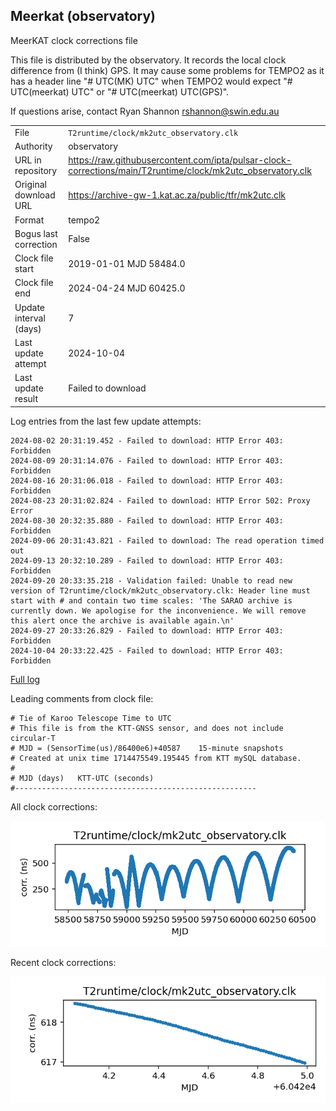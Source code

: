 
## Meerkat (observatory)

MeerKAT clock corrections file

This file is distributed by the observatory. It records the local
clock difference from (I think) GPS. It may cause some problems
for TEMPO2 as it has a header line "# UTC(MK) UTC" when TEMPO2
would expect "# UTC(meerkat) UTC" or "# UTC(meerkat) UTC(GPS)".

If questions arise, contact Ryan Shannon <rshannon@swin.edu.au>

|     |     |
|:--- |:--- |
| File | `T2runtime/clock/mk2utc_observatory.clk` |
| Authority | observatory |
| URL in repository | <https://raw.githubusercontent.com/ipta/pulsar-clock-corrections/main/T2runtime/clock/mk2utc_observatory.clk> |
| Original download URL | <https://archive-gw-1.kat.ac.za/public/tfr/mk2utc.clk> |
| Format | tempo2 |
| Bogus last correction | False |
| Clock file start | 2019-01-01 MJD 58484.0 |
| Clock file end | 2024-04-24 MJD 60425.0 |
| Update interval (days) | 7 |
| Last update attempt | 2024-10-04 |
| Last update result | Failed to download |

Log entries from the last few update attempts:
```
2024-08-02 20:31:19.452 - Failed to download: HTTP Error 403: Forbidden
2024-08-09 20:31:14.076 - Failed to download: HTTP Error 403: Forbidden
2024-08-16 20:31:06.018 - Failed to download: HTTP Error 403: Forbidden
2024-08-23 20:31:02.824 - Failed to download: HTTP Error 502: Proxy Error
2024-08-30 20:32:35.880 - Failed to download: HTTP Error 403: Forbidden
2024-09-06 20:31:43.821 - Failed to download: The read operation timed out
2024-09-13 20:32:10.289 - Failed to download: HTTP Error 403: Forbidden
2024-09-20 20:33:35.218 - Validation failed: Unable to read new version of T2runtime/clock/mk2utc_observatory.clk: Header line must start with # and contain two time scales: 'The SARAO archive is currently down. We apologise for the inconvenience. We will remove this alert once the archive is available again.\n'
2024-09-27 20:33:26.829 - Failed to download: HTTP Error 403: Forbidden
2024-10-04 20:33:22.425 - Failed to download: HTTP Error 403: Forbidden
```
[Full log](https://raw.githubusercontent.com/ipta/pulsar-clock-corrections/main/log/T2runtime/clock/mk2utc_observatory.clk.log)

Leading comments from clock file:

    # Tie of Karoo Telescope Time to UTC
    # This file is from the KTT-GNSS sensor, and does not include circular-T
    # MJD = (SensorTime(us)/86400e6)+40587    15-minute snapshots
    # Created at unix time 1714475549.195445 from KTT mySQL database.
    #
    # MJD (days)   KTT-UTC (seconds)
    #------------------------------------------------------



All clock corrections:

![plot of all clock corrections](mk2utc_observatory.clk.png "All corrections")

Recent clock corrections:

![plot of recent clock corrections](mk2utc_observatory.clk.short.png "Recent corrections")

